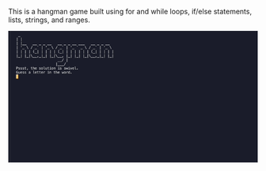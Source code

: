 This is a hangman game built using for and while loops, if/else statements, lists, strings, and ranges.

![](hangman_gif.gif)
